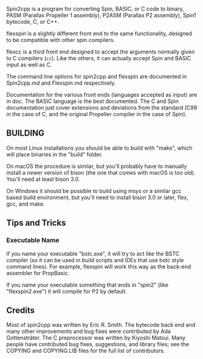 Spin2cpp is a program for converting Spin, BASIC, or C code to binary, PASM (Parallax Propeller 1 assembly), P2ASM (Parallax P2 assembly), Spin1 bytecode, C, or C++.

flexspin is a slightly different front end to the same functionality, designed to be compatible with other spin compilers.

flexcc is a third front end designed to accept the arguments normally given to C compilers (`cc`). Like the others, it can actually accept Spin and BASIC input as well as C.

The command line options for spin2cpp and flexspin are documented in Spin2cpp.md and Flexspin.md respectively.

Documentation for the various front ends (languages accepted as input) are in doc. The BASIC language is the best documented. The C and Spin documentation just cover extensions and deviations from the standard (C99 in the case of C, and the original Propeller compiler in the case of Spin).


## BUILDING

On most Linux installations you should be able to build with "make", which will place binaries in the "build" folder.

On macOS the procedure is similar, but you'll probably have to manually install a newer version of bison (the one that comes with macOS is too old). You'll need at least bison 3.0.

On Windows it should be possible to build using msys or a similar gcc based build environment, but you'll need to install bison 3.0 or later, flex, gcc, and make.

## Tips and Tricks

### Executable Name

If you name your executable "bstc.exe", it will try to act like the BSTC compiler (so it can be used in build scripts and IDEs that use bstc style command lines). For example, flexspin will work this way as the back-end assembler for PropBasic.

If you name your executable something that ends in "spin2" (like "flexspin2.exe") it will compile for P2 by default.

## Credits

Most of spin2cpp was written by Eric R. Smith. The bytecode back end and many other improvements and bug fixes were contributed by Ada Gottensträter. The C preprocessor was written by Kiyoshi Matsui. Many people have contributed bug fixes, suggestions, and library files; see the COPYING and COPYING.LIB files for the full list of contributors.

